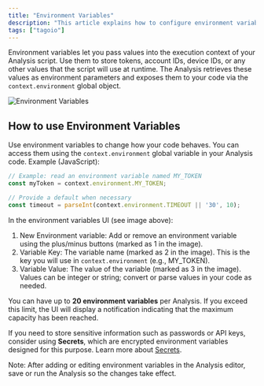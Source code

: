 ```yaml
---
title: "Environment Variables"
description: "This article explains how to configure environment variables for TagoIO Analyses, how they are accessed inside a script, and what each field in the environment variables UI represents."
tags: ["tagoio"]
---
```

Environment variables let you pass values into the execution context of your Analysis script. Use them to store tokens, account IDs, device IDs, or any other values that the script will use at runtime. The Analysis retrieves these values as environment parameters and exposes them to your code via the `context.environment` global object.

![Environment Variables](/docs_imagem/tagoio/rounded-image-1761143952960.png)

## How to use Environment Variables

Use environment variables to change how your code behaves. You can access them using the `context.environment` global variable in your Analysis code. Example (JavaScript):

```javascript
// Example: read an environment variable named MY_TOKEN
const myToken = context.environment.MY_TOKEN;

// Provide a default when necessary
const timeout = parseInt(context.environment.TIMEOUT || '30', 10);
```

In the environment variables UI (see image above):
1. New Environment variable: Add or remove an environment variable using the plus/minus buttons (marked as 1 in the image).
2. Variable Key: The variable name (marked as 2 in the image). This is the key you will use in `context.environment` (e.g., MY_TOKEN).
3. Variable Value: The value of the variable (marked as 3 in the image). Values can be integer or string; convert or parse values in your code as needed.

You can have up to **20 environment variables** per Analysis. If you exceed this limit, the UI will display a notification indicating that the maximum capacity has been reached.

If you need to store sensitive information such as passwords or API keys, consider using **Secrets**, which are encrypted environment variables designed for this purpose. Learn more about [Secrets](/docs/tagoio/getting-started/secrets.md).

Note: After adding or editing environment variables in the Analysis editor, save or run the Analysis so the changes take effect.
